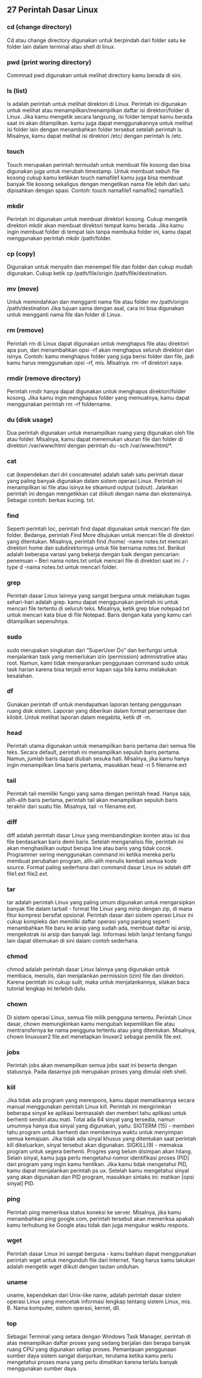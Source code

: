 <h2 class="blog-post-title mb-1">27 Perintah Dasar Linux</h2>

<h3>cd (change directory)</h3>
<p>Cd atau change directory digunakan untuk berpindah dari folder satu ke folder lain dalam terminal atau shell di linux.</p>

<h3>pwd (print woring directory)</h3>
<p>Commnad pwd digunakan untuk melihat directory kamu berada di sini.</p>

<h3>ls (list)</h3>
<p>ls adalah perintah untuk melihat direktori di Linux. Perintah ini digunakan untuk melihat atau menampilkan/menampilkan daftar isi direktori/folder di Linux. Jika kamu mengetik secara langsung, isi folder tempat kamu berada saat ini akan ditampilkan. kamu juga dapat menggunakannya untuk melihat isi folder lain dengan menambahkan folder tersebut setelah perintah ls. Misalnya, kamu dapat melihat isi direktori /etc/ dengan perintah ls /etc.
</p>

<h3>touch</h3>
<p>Touch merupakan perintah termudah untuk membuat file kosong dan bisa digunakan juga untuk merubah timestamp. Untuk membuat sebuh file kosong cukup kamu ketikkan touch namafile1 kamu juga bisa membuat banyak file kosong sekaligus dengan mengetikan nama file lebih dari satu dipisahkan dengan spasi. Contoh: touch namafile1 namafile2 namafile3.</p>

<h3>mkdir</h3>
<p>Perintah ini digunakan untuk membuat direktori kosong. Cukup mengetik direktori mkdir akan membuat direktori tempat kamu berada. Jika kamu ingin membuat folder di tempat lain tanpa membuka folder ini, kamu dapat menggunakan perintah mkdir /path/folder.</p>

<h3>cp (copy)</h3>
<p>Digunakan untuk menyalin dan menempel file dan folder dan cukup mudah digunakan. Cukup ketik cp /path/file/origin /path/file/destination.</p>

<h3>mv (move)</h3>
<p>Untuk memindahkan dan mengganti nama file atau folder mv /path/origin /path/destination Jika tujuan sama dengan asal, cara ini bisa digunakan untuk mengganti nama file dan folder di Linux.</p>

<h3>rm (remove)</h3>
<p>Perintah rm di Linux dapat digunakan untuk menghapus file atau direktori apa pun, dan menambahkan opsi -rf akan menghapus seluruh direktori dan isinya. Contoh: kamu menghapus folder yang juga berisi folder dan file, jadi kamu harus menggunakan opsi -rf, mis. Misalnya. rm -rf direktori saya.</p>

<h3>rmdir (remove directory)</h3>
<p>Perintah rmdir hanya dapat digunakan untuk menghapus direktori/folder kosong. Jika kamu ingin menghapus folder yang memuatnya, kamu dapat menggunakan perintah rm -rf foldername.</p>
 
<h3>du (disk usage)</h3>
<p>Dua perintah digunakan untuk menampilkan ruang yang digunakan oleh file atau folder. Misalnya, kamu dapat menemukan ukuran file dan folder di direktori /var/www/html dengan perintah du -sch /var/www/html/*.</p>

<h3>cat</h3>
<p>cat (kependekan dari dri concatenate) adalah salah satu perintah dasar yang paling banyak digunakan dalam sistem operasi Linux. Perintah ini menampilkan isi file atau isinya ke stkamurd output (sdout). Jalankan perintah ini dengan mengetikkan cat diikuti dengan nama dan ekstensinya. Sebagai contoh: berkas kucing. txt.</p>

<h3>find</h3>
<p>Seperti perintah loc, perintah find dapat digunakan untuk mencari file dan folder. Bedanya, perintah Find More ditujukan untuk mencari file di direktori yang ditentukan. Misalnya, perintah find /home/ -name notes.txt mencari direktori home dan subdirektorinya untuk file bernama notes.txt. Berikut adalah beberapa variasi yang bekerja dengan baik dengan pencarian: penemuan – Beri nama notes.txt untuk mencari file di direktori saat ini. / -type d -nama notes.txt untuk mencari folder.</p>
    
<h3>grep</h3>
<p>Perintah dasar Linux lainnya yang sangat berguna untuk melakukan tugas sehari-hari adalah grep. kamu dapat menggunakan perintah ini untuk mencari file tertentu di seluruh teks. Misalnya, ketik grep blue notepad.txt untuk mencari kata blue di file Notepad. Baris dengan kata yang kamu cari ditampilkan sepenuhnya.</p>
            
<h3>sudo</h3>
<p>sudo merupakan singkatan dari “SuperUser Do” dan berfungsi untuk menjalankan task yang memerlukan izin (permission) administrative atau root. Namun, kami tidak menyarankan penggunaan command sudo untuk task harian karena bisa terjadi error kapan saja bila kamu melakukan kesalahan.</p>

<h3>df</h3>
<p>Gunakan perintah df untuk mendapatkan laporan tentang penggunaan ruang disk sistem. Laporan yang diberikan dalam format persentase dan kilobit. Untuk melihat laporan dalam megabita, ketik df -m.</p>
        
<h3>head</h3>
<p>Perintah utama digunakan untuk menampilkan baris pertama dari semua file teks. Secara default, perintah ini menampilkan sepuluh baris pertama. Namun, jumlah baris dapat diubah sesuka hati. Misalnya, jika kamu hanya ingin menampilkan lima baris pertama, masukkan head -n 5 filename.ext</p>

<h3>tail</h3>
<p>Perintah tail memiliki fungsi yang sama dengan perintah head. Hanya saja, alih-alih baris pertama, perintah tail akan menampilkan sepuluh baris terakhir dari suatu file. Misalnya, tail -n filename.ext.</p>
        
<h3>diff</h3>
<p>diff adalah perintah dasar Linux yang membandingkan konten atau isi dua file berdasarkan baris demi baris. Setelah menganalisis file, perintah ini akan menghasilkan output berupa line atau baris yang tidak cocok. Programmer sering menggunakan command ini ketika mereka perlu membuat perubahan program, alih-alih menulis kembali semua kode source. Format paling sederhana dari command dasar Linux ini adalah diff file1.ext file2.ext.</p>

<h3>tar</h3>
<p>tar adalah perintah Linux yang paling umum digunakan untuk mengarsipkan banyak file dalam tarball - format file Linux yang mirip dengan zip, di mana fitur kompresi bersifat opsional. Perintah dasar dari sistem operasi Linux ini cukup kompleks dan memiliki daftar operasi yang panjang seperti menambahkan file baru ke arsip yang sudah ada, membuat daftar isi arsip, mengekstrak isi arsip dan banyak lagi. Informasi lebih lanjut tentang fungsi lain dapat ditemukan di sini dalam contoh sederhana.</p>
    
<h3>chmod</h3>
<p>chmod adalah perintah dasar Linux lainnya yang digunakan untuk membaca, menulis, dan menjalankan permission (izin) file dan direktori. Karena perintah ini cukup sulit, maka untuk menjalankannya, silakan baca tutorial lengkap ini terlebih dulu.</p>

<h3>chown</h3>
<p>Di sistem operasi Linux, semua file milik pengguna tertentu. Perintah Linux dasar, chown memungkinkan kamu mengubah kepemilikan file atau mentransfernya ke nama pengguna tertentu atau yang ditentukan. Misalnya, chown linuxuser2 file.ext menetapkan linuxer2 sebagai pemilik file.ext.</p>

<h3>jobs</h3>
<p>Perintah jobs akan menampilkan semua jobs saat ini beserta dengan statusnya. Pada dasarnya job merupakan proses yang dimulai oleh shell.</p>

<h3>kiil</h3>
<p>Jika tidak ada program yang merespons, kamu dapat mematikannya secara manual menggunakan perintah Linux kill. Perintah ini mengirimkan beberapa sinyal ke aplikasi bermasalah dan memberi tahu aplikasi untuk berhenti sendiri atau mati. Total ada 64 sinyal yang tersedia, namun umumnya hanya dua sinyal yang digunakan, yaitu: SIGTERM (15) - memberi tahu program untuk berhenti dan memberinya waktu untuk menyimpan semua kemajuan. Jika tidak ada sinyal khusus yang ditentukan saat perintah kill dikeluarkan, sinyal tersebut akan digunakan. SIGKILL(9) - memaksa program untuk segera berhenti. Progres yang belum disimpan akan hilang. Selain sinyal, kamu juga perlu mengetahui nomor identifikasi proses (PID) dari program yang ingin kamu hentikan. Jika kamu tidak mengetahui PID, kamu dapat menjalankan perintah ps ux. Setelah kamu mengetahui sinyal yang akan digunakan dan PID program, masukkan sintaks ini: matikan [opsi sinyal] PID.</p>
   
<h3>ping</h3>
<p>Perintah ping memeriksa status koneksi ke server. Misalnya, jika kamu menambahkan ping google.com, perintah tersebut akan memeriksa apakah kamu terhubung ke Google atau tidak dan juga mengukur waktu respons.</p>

<h3>wget</h3>
<p>Perintah dasar Linux ini sangat berguna - kamu bahkan dapat menggunakan perintah wget untuk mengunduh file dari Internet. Yang harus kamu lakukan adalah mengetik wget diikuti dengan tautan unduhan.</p>

<h3>uname</h3>
<p>uname, kependekan dari Unix-like name, adalah perintah dasar sistem operasi Linux yang mencetak informasi lengkap tentang sistem Linux, mis. B. Nama komputer, sistem operasi, kernel, dll.</p>

<h3>top</h3>
<p>Sebagai Terminal yang setara dengan Windows Task Manager, perintah di atas menampilkan daftar proses yang sedang berjalan dan berapa banyak ruang CPU yang digunakan setiap proses. Pemantauan penggunaan sumber daya sistem sangat dianjurkan, terutama ketika kamu perlu mengetahui proses mana yang perlu dimatikan karena terlalu banyak menggunakan sumber daya.</p>

                                          
